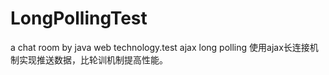 LongPollingTest
===============

a chat room by java web technology.test ajax long polling
使用ajax长连接机制实现推送数据，比轮训机制提高性能。
